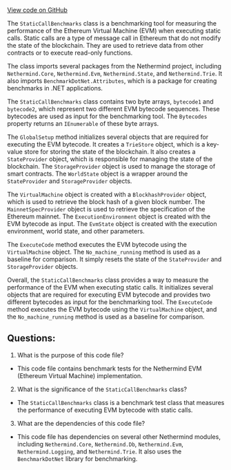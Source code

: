 [View code on GitHub](https://github.com/nethermindeth/nethermind/Nethermind.Evm.Benchmark/StaticCallBenchmarks.cs)

The `StaticCallBenchmarks` class is a benchmarking tool for measuring the performance of the Ethereum Virtual Machine (EVM) when executing static calls. Static calls are a type of message call in Ethereum that do not modify the state of the blockchain. They are used to retrieve data from other contracts or to execute read-only functions. 

The class imports several packages from the Nethermind project, including `Nethermind.Core`, `Nethermind.Evm`, `Nethermind.State`, and `Nethermind.Trie`. It also imports `BenchmarkDotNet.Attributes`, which is a package for creating benchmarks in .NET applications.

The `StaticCallBenchmarks` class contains two byte arrays, `bytecode1` and `bytecode2`, which represent two different EVM bytecode sequences. These bytecodes are used as input for the benchmarking tool. The `Bytecodes` property returns an `IEnumerable` of these byte arrays.

The `GlobalSetup` method initializes several objects that are required for executing the EVM bytecode. It creates a `TrieStore` object, which is a key-value store for storing the state of the blockchain. It also creates a `StateProvider` object, which is responsible for managing the state of the blockchain. The `StorageProvider` object is used to manage the storage of smart contracts. The `WorldState` object is a wrapper around the `StateProvider` and `StorageProvider` objects.

The `VirtualMachine` object is created with a `BlockhashProvider` object, which is used to retrieve the block hash of a given block number. The `MainnetSpecProvider` object is used to retrieve the specification of the Ethereum mainnet. The `ExecutionEnvironment` object is created with the EVM bytecode as input. The `EvmState` object is created with the execution environment, world state, and other parameters.

The `ExecuteCode` method executes the EVM bytecode using the `VirtualMachine` object. The `No_machine_running` method is used as a baseline for comparison. It simply resets the state of the `StateProvider` and `StorageProvider` objects.

Overall, the `StaticCallBenchmarks` class provides a way to measure the performance of the EVM when executing static calls. It initializes several objects that are required for executing EVM bytecode and provides two different bytecodes as input for the benchmarking tool. The `ExecuteCode` method executes the EVM bytecode using the `VirtualMachine` object, and the `No_machine_running` method is used as a baseline for comparison.
## Questions: 
 1. What is the purpose of this code file?
- This code file contains benchmark tests for the Nethermind EVM (Ethereum Virtual Machine) implementation.

2. What is the significance of the `StaticCallBenchmarks` class?
- The `StaticCallBenchmarks` class is a benchmark test class that measures the performance of executing EVM bytecode with static calls.

3. What are the dependencies of this code file?
- This code file has dependencies on several other Nethermind modules, including `Nethermind.Core`, `Nethermind.Db`, `Nethermind.Evm`, `Nethermind.Logging`, and `Nethermind.Trie`. It also uses the `BenchmarkDotNet` library for benchmarking.